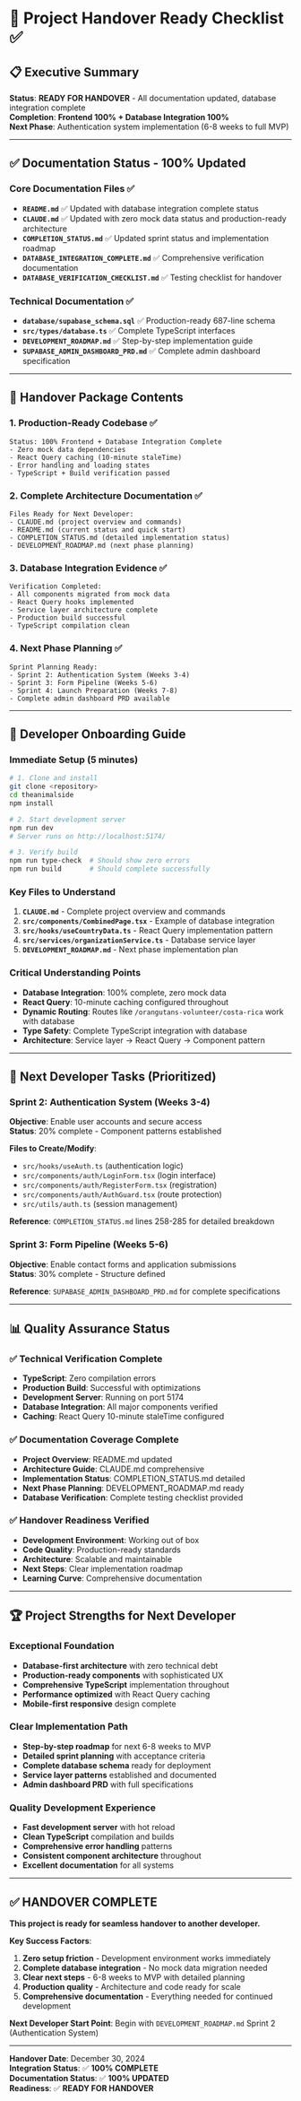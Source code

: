 # 🎯 Project Handover Ready Checklist ✅

## 📋 Executive Summary

**Status**: **READY FOR HANDOVER** - All documentation updated, database integration complete  
**Completion**: **Frontend 100% + Database Integration 100%**  
**Next Phase**: Authentication system implementation (6-8 weeks to full MVP)

---

## ✅ Documentation Status - 100% Updated

### Core Documentation Files ✅
- **`README.md`** ✅ Updated with database integration complete status
- **`CLAUDE.md`** ✅ Updated with zero mock data status and production-ready architecture
- **`COMPLETION_STATUS.md`** ✅ Updated sprint status and implementation roadmap
- **`DATABASE_INTEGRATION_COMPLETE.md`** ✅ Comprehensive verification documentation
- **`DATABASE_VERIFICATION_CHECKLIST.md`** ✅ Testing checklist for handover

### Technical Documentation ✅
- **`database/supabase_schema.sql`** ✅ Production-ready 687-line schema
- **`src/types/database.ts`** ✅ Complete TypeScript interfaces
- **`DEVELOPMENT_ROADMAP.md`** ✅ Step-by-step implementation guide
- **`SUPABASE_ADMIN_DASHBOARD_PRD.md`** ✅ Complete admin dashboard specification

---

## 🎯 Handover Package Contents

### 1. **Production-Ready Codebase** ✅
```
Status: 100% Frontend + Database Integration Complete
- Zero mock data dependencies
- React Query caching (10-minute staleTime)
- Error handling and loading states
- TypeScript + Build verification passed
```

### 2. **Complete Architecture Documentation** ✅
```
Files Ready for Next Developer:
- CLAUDE.md (project overview and commands)
- README.md (current status and quick start)
- COMPLETION_STATUS.md (detailed implementation status)
- DEVELOPMENT_ROADMAP.md (next phase planning)
```

### 3. **Database Integration Evidence** ✅
```
Verification Completed:
- All components migrated from mock data
- React Query hooks implemented
- Service layer architecture complete
- Production build successful
- TypeScript compilation clean
```

### 4. **Next Phase Planning** ✅
```
Sprint Planning Ready:
- Sprint 2: Authentication System (Weeks 3-4)
- Sprint 3: Form Pipeline (Weeks 5-6) 
- Sprint 4: Launch Preparation (Weeks 7-8)
- Complete admin dashboard PRD available
```

---

## 🚀 Developer Onboarding Guide

### Immediate Setup (5 minutes)
```bash
# 1. Clone and install
git clone <repository>
cd theanimalside
npm install

# 2. Start development server  
npm run dev
# Server runs on http://localhost:5174/

# 3. Verify build
npm run type-check  # Should show zero errors
npm run build       # Should complete successfully
```

### Key Files to Understand
1. **`CLAUDE.md`** - Complete project overview and commands
2. **`src/components/CombinedPage.tsx`** - Example of database integration
3. **`src/hooks/useCountryData.ts`** - React Query implementation pattern
4. **`src/services/organizationService.ts`** - Database service layer
5. **`DEVELOPMENT_ROADMAP.md`** - Next phase implementation plan

### Critical Understanding Points
- **Database Integration**: 100% complete, zero mock data
- **React Query**: 10-minute caching configured throughout
- **Dynamic Routing**: Routes like `/orangutans-volunteer/costa-rica` work with database
- **Type Safety**: Complete TypeScript integration with database
- **Architecture**: Service layer → React Query → Component pattern

---

## 🎯 Next Developer Tasks (Prioritized)

### **Sprint 2: Authentication System (Weeks 3-4)**
**Objective**: Enable user accounts and secure access  
**Status**: 20% complete - Component patterns established

**Files to Create/Modify**:
- `src/hooks/useAuth.ts` (authentication logic)
- `src/components/auth/LoginForm.tsx` (login interface)  
- `src/components/auth/RegisterForm.tsx` (registration)
- `src/components/auth/AuthGuard.tsx` (route protection)
- `src/utils/auth.ts` (session management)

**Reference**: `COMPLETION_STATUS.md` lines 258-285 for detailed breakdown

### **Sprint 3: Form Pipeline (Weeks 5-6)**
**Objective**: Enable contact forms and application submissions  
**Status**: 30% complete - Structure defined

**Reference**: `SUPABASE_ADMIN_DASHBOARD_PRD.md` for complete specifications

---

## 📊 Quality Assurance Status

### ✅ Technical Verification Complete
- **TypeScript**: Zero compilation errors
- **Production Build**: Successful with optimizations  
- **Development Server**: Running on port 5174
- **Database Integration**: All major components verified
- **Caching**: React Query 10-minute staleTime configured

### ✅ Documentation Coverage Complete
- **Project Overview**: README.md updated
- **Architecture Guide**: CLAUDE.md comprehensive  
- **Implementation Status**: COMPLETION_STATUS.md detailed
- **Next Phase Planning**: DEVELOPMENT_ROADMAP.md ready
- **Database Verification**: Complete testing checklist provided

### ✅ Handover Readiness Verified
- **Development Environment**: Working out of box
- **Code Quality**: Production-ready standards
- **Architecture**: Scalable and maintainable
- **Next Steps**: Clear implementation roadmap
- **Learning Curve**: Comprehensive documentation

---

## 🏆 Project Strengths for Next Developer

### **Exceptional Foundation** 
- **Database-first architecture** with zero technical debt
- **Production-ready components** with sophisticated UX
- **Comprehensive TypeScript** implementation throughout
- **Performance optimized** with React Query caching
- **Mobile-first responsive** design complete

### **Clear Implementation Path**
- **Step-by-step roadmap** for next 6-8 weeks to MVP
- **Detailed sprint planning** with acceptance criteria
- **Complete database schema** ready for deployment
- **Service layer patterns** established and documented
- **Admin dashboard PRD** with full specifications

### **Quality Development Experience**
- **Fast development server** with hot reload
- **Clean TypeScript** compilation and builds
- **Comprehensive error handling** patterns
- **Consistent component architecture** throughout
- **Excellent documentation** for all systems

---

## ✅ HANDOVER COMPLETE

**This project is ready for seamless handover to another developer.**

**Key Success Factors**:
1. **Zero setup friction** - Development environment works immediately
2. **Complete database integration** - No mock data migration needed  
3. **Clear next steps** - 6-8 weeks to MVP with detailed planning
4. **Production quality** - Architecture and code ready for scale
5. **Comprehensive documentation** - Everything needed for continued development

**Next Developer Start Point**: Begin with `DEVELOPMENT_ROADMAP.md` Sprint 2 (Authentication System)

---

**Handover Date**: December 30, 2024  
**Integration Status**: ✅ **100% COMPLETE**  
**Documentation Status**: ✅ **100% UPDATED**  
**Readiness**: ✅ **READY FOR HANDOVER**
